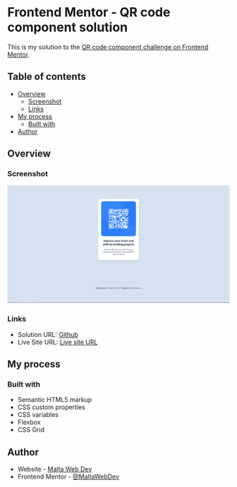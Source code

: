 # Frontend Mentor - QR code component solution

This is my solution to the [QR code component challenge on Frontend Mentor](https://www.frontendmentor.io/challenges/qr-code-component-iux_sIO_H).

## Table of contents

- [Overview](#overview)
  - [Screenshot](#screenshot)
  - [Links](#links)
- [My process](#my-process)
  - [Built with](#built-with)
- [Author](#author)

## Overview

### Screenshot

![](./images/Screenshot.png)

### Links

- Solution URL: [Github](https://github.com/MaltaWebDev/QR-Component)
- Live Site URL: [Live site URL](https://maltawebdev.github.io/QR-Component/)

## My process

### Built with

- Semantic HTML5 markup
- CSS custom properties
- CSS variables
- Flexbox
- CSS Grid

## Author

- Website - [Malta Web Dev](https://github.com/MaltaWebDev/)
- Frontend Mentor - [@MaltaWebDev](https://www.frontendmentor.io/profile/MaltaWebDev)
